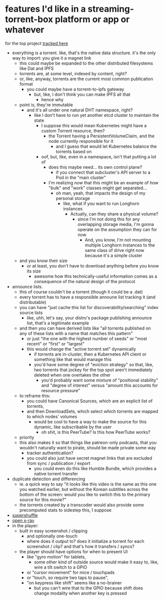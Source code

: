# features I'd like in a streaming-torrent-box platform or app or whatever

for the top project [tracked here](n4t1w-fr4pr-ctav0-xpd77-xkf8e)

- everything is a torrent. like, that's the native data structure. it's the only way to import: you give it a magnet link
  - this could maybe be expanded to the other distributed filesystems like Dat and IPFS
  - torrents are, at some level, indexed by content, right?
  - or, like, anyway, torrents are the current most common publication format
    - you could maybe have a torrent-to-ipfs gateway
      - but, like, I don't think you can make IPFS all that
        - hence why
  - point is, they're immutable
    - and it's all under one natural DHT namespace, right?
      - like I don't have to run yet another etcd cluster to maintain the state
        - I suppose this would mean Kubernetes might have a custom Torrent resource, then?
          - the Torrent having a PersistentVolumeClaim, and the node currently responsible for it
            - and I guess that would let Kubernetes balance the torrents based on
        - oof, but, like, even in a namespace, isn't that putting a lot of
          - does this maybe need... its own control plane?
            - if you connect that subcluster's API server to a Pod in the "main cluster"
          - I'm realizing now that this might be an example of how "bulk" and "work" classes might get separated...
            - oh man, yeah, that impacts the design of my personal storage
              - like, what if you want to run Longhorn instances
                - Actually, can they share a physical volume?
                  - since I'm not doing this for any overlapping storage media, I'm gonna operate on the assumption they can for now
                    - And, you know, I'm not mounting multiple Longhorn instances to the same class of drive right now because it's a simple cluster
  - and you know their size
    - or at least, you don't have to download anything before you know its size
      - awesome how this technically-useful information comes as a consequence of the natural design of the protocol
- announce lists.
  - this of course couldn't be a torrent (though it could be a .dat)
  - every torrent has to have a responsible announe list tracking it (and distributable)
  - you can have "just cache this list for discoverability/searching" index source lists
    - like, uhh, let's say, your distro's package publishing announce list, that's a legitimate example
  - and then you can have derived lists like "all torrents published on any of these lists with a name that matches this pattern"
    - or just "the one with the highest number of seeds" or "most recent" or "first" or "largest"
    - this would change the "active torrent set" dynamically
      - if torrents are in-cluster, then a Kubernetes API client or something like that would manage this
      - you'd have some degree of "eviction strategy" so that, like, two torrents that jockey for the top spot aren't immediately deleted when one overtakes the other
        - you'd probably want some mixture of "positional stability" and "degree of interest" versus "amount this accounts for resource pressure"
  - to reframe this:
    - you could have Canonical Sources, which are an explicit list of torrents,
    - and then DownloadSets, which select which torrents are mapped to which nodes' volumes
      - would be cool to have a way to make the source for this dynamic, like subscribable by the user
        - oh shit, is this PeerTube? Is this how PeerTube works?
  - priority
  - this also makes it so that things like patreon-only podcasts, that you wouldn't naturally want to pirate, should be made private some way
    - tracker authentication?
    - you could also just have secret magnet links that are excluded from sync / publication / export
      - you could even do this like Humble Bundle, which provides a native torrent transfer
- duplicate detection and differencing
  - ie. a quick way to say "it looks like this video is the same as this one you watched earlier, but without the Korean subtitles across the bottom of the screen: would you like to switch this to the primary source for this movie?"
  - the torrents created by a transcoder would also provide some precomputed stats to sidestep this, I suppose
- [supershuffle](mbqsv-kpfjs-wkane-nhrfg-zrzcd)
- [open x-ray](ytdpn-tz8ta-wy8jw-72wk0-r7j4d)
- in the player:
  - built in easy screenshot / clipping
    - and optionally one-touch
    - where does it output to? does it initialize a torrent for each screenshot / clip? and that's how it transfers / syncs?
  - the player should have options for when to present UI
    - like "gyro motion" for tablets,
      - some other kind of outside source would make it easy to, like, wire a tilt switch to a GPIO
    - or "cursor movement" for mice / touchpads
    - or "touch, so require two taps to pause",
    - "on keypress like shift" seems like a no-brainer
      - but you can't wire that to the GPIO because shift does change modality when another key is pressed
